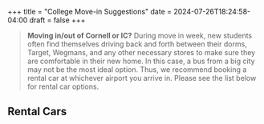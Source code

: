 +++
title = "College Move-in Suggestions"
date = 2024-07-26T18:24:58-04:00
draft = false
+++

> **Moving in/out of Cornell or IC?**
During move in week, new students often find themselves driving back and forth between their dorms, Target, Wegmans, and any other necessary stores to make sure they are comfortable in their new home. In this case, a bus from a big city may not be the most ideal option. Thus, we recommend booking a rental car at whichever airport you arrive in. Please see the list below for rental car options.

## Rental Cars